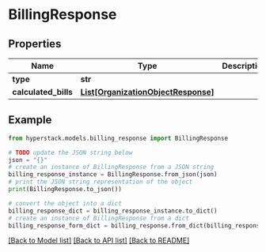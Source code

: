 # BillingResponse


## Properties

Name | Type | Description | Notes
------------ | ------------- | ------------- | -------------
**type** | **str** |  | [optional] 
**calculated_bills** | [**List[OrganizationObjectResponse]**](OrganizationObjectResponse.md) |  | [optional] 

## Example

```python
from hyperstack.models.billing_response import BillingResponse

# TODO update the JSON string below
json = "{}"
# create an instance of BillingResponse from a JSON string
billing_response_instance = BillingResponse.from_json(json)
# print the JSON string representation of the object
print(BillingResponse.to_json())

# convert the object into a dict
billing_response_dict = billing_response_instance.to_dict()
# create an instance of BillingResponse from a dict
billing_response_form_dict = billing_response.from_dict(billing_response_dict)
```
[[Back to Model list]](../README.md#documentation-for-models) [[Back to API list]](../README.md#documentation-for-api-endpoints) [[Back to README]](../README.md)


